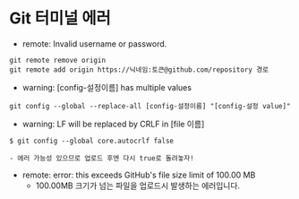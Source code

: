 # Git 터미널 에러

- remote: Invalid username or password.
```
git remote remove origin
git remote add origin https://닉네임:토큰@github.com/repository 경로
```

- warning: [config-설정이름] has multiple values
```
git config --global --replace-all [config-설정이름] "[config-설정 value]"
```

- warning: LF will be replaced by CRLF in [file 이름]
```
$ git config --global core.autocrlf false
```
	- 에러 가능성 있으므로 업로드 후엔 다시 true로 돌려놓자!

- remote: error: this exceeds GitHub's file size limit of 100.00 MB
	- 100.00MB 크기가 넘는 파일을 업로드시 발생하는 에러입니다.
